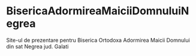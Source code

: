 # BisericaAdormireaMaiciiDomnuluiNegrea
Site-ul de prezentare pentru Biserica Ortodoxa Adormirea Maicii Domnului din sat Negrea jud. Galati
